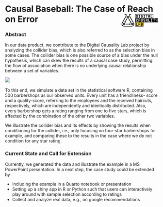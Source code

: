# Causal Baseball: The Case of Reach on Error <a href="https://digitalcausalitylab.github.io/"><img src="figures/logo.png" align="right" width = "120" /></a>

### Abstract

In our data product, we contribute to the Digital Causality Lab project by 
analyzing the collider bias, which is also referred to as the selection bias in 
some cases. The collider bias is one possible source of a bias under the 
null hypothesis, which can skew the results of a causal case study, 
permitting the flow of association when there is no underlying causal 
relationship between a set of variables. 

![](figures/hairdresser.png)

To this end, we simulate a data set in the statistical software R, containing 
500 barbershops as our observed units. Every unit has a friendliness-
score and a quality-score, referring to the employees and the received 
haircuts, respectively, which are independently and identically distributed. 
Also, every barbershop gets a rating ranging from one to five stars, which 
is affected by the combination of the other two variables.

We illustrate the collider bias and its effects by showing the results when 
conditioning for the collider, i.e., only focusing on four-star barbershops 
for example, and comparing these to the results in the case where we do 
not condition for any star rating. 


### Current State and Call for Extension

Currently, we generated the data and illustrate the example in a MS PowerPoint presentation.
In a next step, the case study could be extended by

* Including the example in a Quarto notebook or presentation
* Setting up a shiny app in R or Python such that users can interactively play around with sample selection according to ratings
* Collect and analyze real data, e.g., on google recommendations

